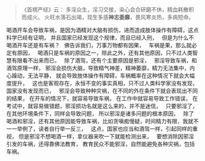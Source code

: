 > 《首楞严经》云： 
> 多淫众生，淫习交接，染心会合研磨不休，精血耗散积而成火。 
> 火旺水落石出竭，现生多感**神志委靡**，畏风寒炎热，多病短命。

喝酒开车会导致车祸，是因为酒精对大脑有损伤，进而造成肢体操作有障碍，这点科学已经有证明，
并且国家已经发现这个规律，而且已经入刑，
&nbsp;
但是为什么不喝酒开车还是有车祸？
&nbsp;
佛告诉我们，万事万物都有因果，
&nbsp;
车祸是果，那么就必定有原因，
&nbsp;
喝酒只是车祸的原因之一，除此之外，还有其他原因，只不过人类智慧有限看不出来而已，
&nbsp;
除了酒驾，还有个主要原因是邪淫，
&nbsp;
邪淫导致车祸，和酒驾原理一样，
邪淫会损伤大脑，导致精气神差，精神萎靡，精力无法集中，内心躁动，无法平静，
就会导致肢体操作有障碍，车祸概率在这种情况下就会大幅度提升，
&nbsp;
这也是客观存在，永恒不变的事实真相，只不过人类科学家没有发现，国家没有发现而已，
&nbsp;
邪淫会导致种种灾祸，在不同的外在条件下就会表现出不同的结果，
在开车的情况下，就容易导致车祸，
在工作中就容易导致工作错误，
在考试中，就容易做错题，邪淫损功名就是这么来的，并不是迷信，
&nbsp;
只要邪淫了，在其他环境条件下，同样会导致问题，
所以邪淫是诸多问题的根本原因，
&nbsp;
除了喝酒和邪淫，还有其他原因能导致车祸，比如贪嗔痴慢疑，时间精力有限，我就不一一举例了，读者自行举一反三，
&nbsp;
这点，国家也应当和酒驾一样，引起同样的重视，
但是邪淫不想喝酒一样，拿仪器来吹一下就能检测出来，
&nbsp;
要想消除因邪淫引发的车祸，还得靠佛法教育，
教育民众不能邪淫，自然能避免各种灾祸，包括车祸。